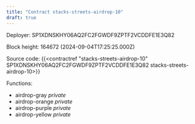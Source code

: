 ```yaml
---
title: "Contract stacks-streets-airdrop-10"
draft: true
---
```

Deployer: SP1XDNSKHY06AQ2FC2FGWDF9ZPTF2VCDDFE1E3Q82


 



Block height: 164672 (2024-09-04T17:25:25.000Z)

Source code: {{<contractref "stacks-streets-airdrop-10" SP1XDNSKHY06AQ2FC2FGWDF9ZPTF2VCDDFE1E3Q82 stacks-streets-airdrop-10>}}

Functions:

* airdrop-gray _private_
* airdrop-orange _private_
* airdrop-purple _private_
* airdrop-yellow _private_
